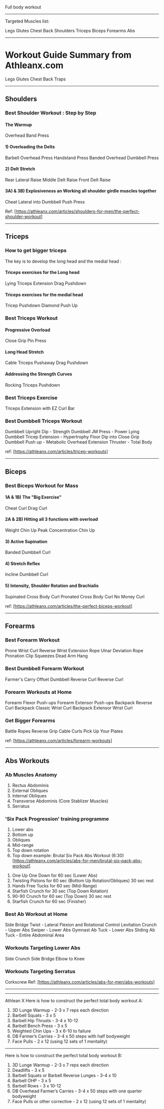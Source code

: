 Full body workout

---

Targeted Muscles list:

Legs
Glutes
Chest
Back
Shoulders
Triceps
Biceps
Forearms
Abs

---
# Workout Guide Summary from Athleanx.com


Legs
Glutes
Chest
Back
Traps

---

## Shoulders
### Best Shoulder Workout : Step by Step
#### The Warmup
Overhead Band Press
#### 1) Overloading the Delts
Barbell Overhead Press
Handstand Press
Banded Overhead Dumbbell Press
#### 2) Delt Stretch
Rear Lateral Raise
Middle Delt Raise
Front Delt Raise
#### 3A) & 3B) Explosiveness an Working all shoulder girdle muscles together
Cheat Lateral into Dumbbell Push Press






Ref: [https://athleanx.com/articles/shoulders-for-men/the-perfect-shoulder-workout]

---

## Triceps
### How to get bigger triceps
The key is to develop the long head and the medial head :
#### Triceps exercises for the Long head
Lying Triceps Extension
Drag Pushdown
#### Triceps exercises for the medial head
Tricep Pushdown
Diamond Push Up
### Best Triceps Workout
#### Progressive Overload
Close Grip Pin Press
#### Long Head Stretch
Cable Triceps Pushaway
Drag Pushdown
#### Addressing the Strength Curves
Rocking Triceps Pushdown
### Best Triceps Exercise
Triceps Extension with EZ Curl Bar
### Best Dumbbell Triceps Workout
Dumbbell Upright Dip - Strength
Dumbbell JM Press - Power
Lying Dumbbell Tricep Extension - Hypertrophy
Floor Dip into Close Grip Dumbbell Push up - Metabolic
Overhead Extension Thruster - Total Body

ref: [https://athleanx.com/articles/tricep-workouts]

---

## Biceps
### Best Biceps Workout for Mass
#### 1A & 1B) The "Big Exercise"
Cheat Curl
Drag Curl
#### 2A & 2B) Hitting all 3 functions with overload
Weight Chin Up
Peak Concentration Chin Up
#### 3) Active Supination
Banded Dumbbell Curl
#### 4) Stretch Reflex
Incline Dumbbell Curl
#### 5) Intensity, Shoulder Rotation and Brachialis
Supinated Cross Body Curl
Pronated Cross Body Curl
No Money Curl

ref: [https://athleanx.com/articles/the-perfect-biceps-workout]

---

## Forearms
### Best Forearm Workout
Prone Wrist Curl
Reverse Wrist Extension
Rope Ulnar Deviation
Rope Pronation
Clip Squeezes
Dead Arm Hang
### Best Dumbbell Forearm Workout
Farmer's Carry
Offset Dumbbell Reverse Curl
Reverse Curl
### Forearm Workouts at Home
Forearm Flexor Push-ups
Forearm Extensor Push-ups
Backpack Reverse Curl
Backpack Classic Wrist Curl
Backpack Extensor Wrist Curl
### Get Bigger Forearms
Battle Ropes
Reverse Grip Cable Curls
Pick Up Your Plates

ref: [https://athleanx.com/articles/forearm-workouts]

---

## Abs Workouts
### Ab Muscles Anatomy
1. Rectus Abdominis
2. External Obliques
3. Internal Obliques
4. Transverse Abdominis (Core Stablizer Muscles)
5. Serratus
### 'Six Pack Progression' training programme
1. Lower abs
2. Bottom up
3. Obliques
4. Mid-range
5. Top down rotation
6. Top down
example:
Brutal Six Pack Abs Workout (6:30) [https://athleanx.com/articles/abs-for-men/brutal-six-pack-abs-workout]
1) One Up One Down for 60 sec (Lower Abs)
2) Twisting Pistons for 60 sec (Bottom Up Rotation/Obliques)
30 sec rest
3) Hands Free Tucks for 60 sec (Mid-Range)
4) Starfish Crunch for 30 sec (Top Down Rotation)
5) 90-90 Crunch for 60 sec (Top Down)
30 sec rest
6) Starfish Crunch for 60 sec (Finisher)
### Best Ab Workout at Home
Side Bridge Twist - Lateral Flexion and Rotational Control
Levitation Crunch - Upper Abs
Swiper - Lower Abs
Gymnast Ab Tuck - Lower Abs
Sliding Ab Tuck - Entire Abdominal Area
### Workouts Targeting Lower Abs
Side Crunch
Side Bridge
Elbow to Knee
### Workouts Targeting Serratus
Corkscrew
Ref: [https://athleanx.com/articles/abs-for-men/abs-workouts]




---


---

Athlean X
Here is how to construct the perfect total body workout A:
1. 3D Lunge Warmup - 2-3 x 7 reps each direction
2. Barbell Squats - 3 x 5
3.  Barbell Hip Thrusts - 3-4 x 10-12 
4. Barbell Bench Press - 3 x 5 
5. Weighted Chin Ups - 3 x 6-10 to failure 
6. DB Farmer’s Carries - 3-4 x 50 steps with half bodyweight
7. Face Pulls - 2 x 12 (using 12 sets of 1 mentality)
---
Here is how to construct the perfect total body workout B:
1. 3D Lunge Warmup - 2-3 x 7 reps each direction
2. Deadlifts - 3 x 5
3. Barbell Squats or Barbell Reverse Lunges - 3-4 x 10
4. Barbell OHP - 3 x 5
5. Barbell Rows - 3 x 10-12
6. DB Overhead Farmer’s Carries - 3-4 x 50 steps with one quarter bodyweight
7. Face Pulls or other corrective - 2 x 12 (using 12 sets of 1 mentality)
<!--stackedit_data:
eyJoaXN0b3J5IjpbLTkxMTU1ODc5MSw0NTU4MjgzODEsLTIxMT
g2NjEwNThdfQ==
-->